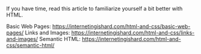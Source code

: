 If you have time, read this article to familiarize yourself a bit better with HTML.

Basic Web Pages: https://internetingishard.com/html-and-css/basic-web-pages/
Links and Images: https://internetingishard.com/html-and-css/links-and-images/
Semantic HTML: https://internetingishard.com/html-and-css/semantic-html/